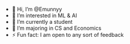 - 👋 Hi, I’m @Emunnyy
- 👀 I’m interested in ML & AI
- 🌱 I’m currently a student 
- 💞️ I’m majoring in CS and Economics
- ⚡ Fun fact: I am open to any sort of feedback

